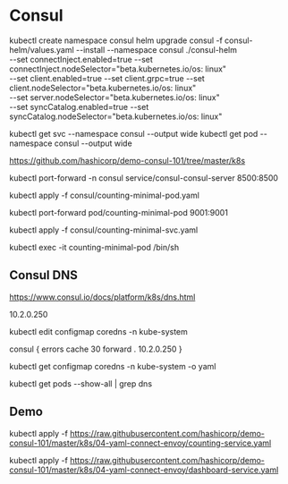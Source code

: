 
# Consul

kubectl create namespace consul
helm upgrade consul -f consul-helm/values.yaml --install --namespace consul ./consul-helm \
  --set connectInject.enabled=true --set connectInject.nodeSelector="beta.kubernetes.io/os: linux" \
  --set client.enabled=true --set client.grpc=true --set client.nodeSelector="beta.kubernetes.io/os: linux" \
  --set server.nodeSelector="beta.kubernetes.io/os: linux" \
  --set syncCatalog.enabled=true --set syncCatalog.nodeSelector="beta.kubernetes.io/os: linux"

kubectl get svc --namespace consul --output wide
kubectl get pod --namespace consul --output wide

https://github.com/hashicorp/demo-consul-101/tree/master/k8s

kubectl port-forward -n consul service/consul-consul-server 8500:8500

kubectl apply -f consul/counting-minimal-pod.yaml

kubectl port-forward pod/counting-minimal-pod 9001:9001

kubectl apply -f consul/counting-minimal-svc.yaml

kubectl exec -it counting-minimal-pod /bin/sh

## Consul DNS
https://www.consul.io/docs/platform/k8s/dns.html

10.2.0.250

kubectl edit configmap coredns -n kube-system

consul {
   errors
   cache 30
   forward . 10.2.0.250
}

kubectl get configmap coredns -n kube-system -o yaml

kubectl get pods --show-all | grep dns

## Demo

kubectl apply -f https://raw.githubusercontent.com/hashicorp/demo-consul-101/master/k8s/04-yaml-connect-envoy/counting-service.yaml

kubectl apply -f https://raw.githubusercontent.com/hashicorp/demo-consul-101/master/k8s/04-yaml-connect-envoy/dashboard-service.yaml